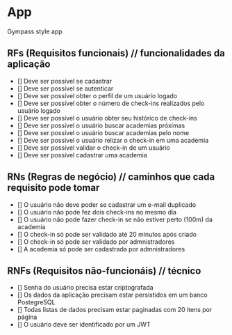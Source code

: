 # App

Gympass style app

## RFs (Requisitos funcionais) // funcionalidades da aplicação

-   [] Deve ser possível se cadastrar
-   [] Deve ser possível se autenticar
-   [] Deve ser possível obter o perfil de um usuário logado
-   [] Deve ser possível obter o número de check-ins realizados pelo usuário logado
-   [] Deve ser possível o usuário obter seu histórico de check-ins
-   [] Deve ser possível o usuário buscar academias próximas
-   [] Deve ser possível o usuário buscar academias pelo nome
-   [] Deve ser possível o usuário relizar o check-in em uma academia
-   [] Deve ser possível validar o check-in de um usuário
-   [] Deve ser possível cadastrar uma academia

## RNs (Regras de negócio) // caminhos que cada requisito pode tomar

-   [] O usuário não deve poder se cadastrar um e-mail duplicado
-   [] O usuário não pode fez dois check-ins no mesmo dia
-   [] O usuário não pode fazer check-in se não estiver perto (100m) da academia
-   [] O check-in só pode ser validado até 20 minutos após criado
-   [] O check-in só pode ser validado por admnistradores
-   [] A academia só pode ser cadastrada por admnistradores

## RNFs (Requisitos não-funcionáis) // técnico

-   [] Senha do usuário precisa estar criptografada
-   [] Os dados da aplicação precisam estar persistidos em um banco PostegreSQL
-   [] Todas listas de dados precisam estar paginadas com 20 itens por página
-   [] O usuário deve ser identificado por um JWT
